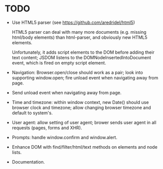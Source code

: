 TODO
====

* Use HTML5 parser (see https://github.com/aredridel/html5)

  HTML5 parser can deal with many more documents (e.g. missing html/body
  elements) than html-parser, and obviously new HTML5 elements.

  Unfortunately, it adds script elements to the DOM before adding their text
  content; JSDOM listens to the DOMNodeInsertedIntoDocument event, which is
  fired on empty script element.

* Navigation: Browser.open/close should work as a pair; look into supporting
  window.open; fire unload event when navigating away from page.

* Send unload event when navigating away from page.

* Time and timezone: within window context, new Date() should use browser clock
  and timezone; allow changing browser timezone and default to system's.

* User agent: allow setting of user agent; brower sends user agent in all
  requests (pages, forms and XHR).

* Prompts: handle window.confirm and window.alert.

* Enhance DOM with find/filter/html/text methods on elements and node lists.

* Documentation.
